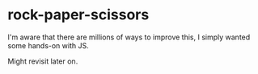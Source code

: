 # rock-paper-scissors

I'm aware that there are millions of ways to improve this,
I simply wanted some hands-on with JS.

Might revisit later on.
